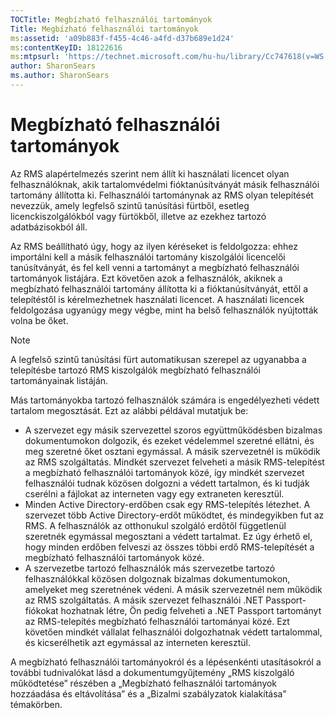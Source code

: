 ```yaml
---
TOCTitle: Megbízható felhasználói tartományok
Title: Megbízható felhasználói tartományok
ms:assetid: 'a09b883f-f455-4c46-a4fd-d37b689e1d24'
ms:contentKeyID: 18122616
ms:mtpsurl: 'https://technet.microsoft.com/hu-hu/library/Cc747618(v=WS.10)'
author: SharonSears
ms.author: SharonSears
---
```


Megbízható felhasználói tartományok
===================================

Az RMS alapértelmezés szerint nem állít ki használati licencet olyan felhasználóknak, akik tartalomvédelmi fióktanúsítványát másik felhasználói tartomány állította ki. Felhasználói tartománynak az RMS olyan telepítését nevezzük, amely legfelső szintű tanúsítási fürtből, esetleg licenckiszolgálókból vagy fürtökből, illetve az ezekhez tartozó adatbázisokból áll.

Az RMS beállítható úgy, hogy az ilyen kéréseket is feldolgozza: ehhez importálni kell a másik felhasználói tartomány kiszolgálói licencelői tanúsítványát, és fel kell venni a tartományt a megbízható felhasználói tartományok listájára. Ezt követően azok a felhasználók, akiknek a megbízható felhasználói tartomány állította ki a fióktanúsítványát, ettől a telepítéstől is kérelmezhetnek használati licencet. A használati licencek feldolgozása ugyanúgy megy végbe, mint ha belső felhasználók nyújtották volna be őket.

> [!NOTE]  
> A legfelső szintű tanúsítási fürt automatikusan szerepel az ugyanabba a telepítésbe tartozó RMS kiszolgálók megbízható felhasználói tartományainak listáján. 

Más tartományokba tartozó felhasználók számára is engedélyezheti védett tartalom megosztását. Ezt az alábbi példával mutatjuk be:

-   A szervezet egy másik szervezettel szoros együttműködésben bizalmas dokumentumokon dolgozik, és ezeket védelemmel szeretné ellátni, és meg szeretné őket osztani egymással. A másik szervezetnél is működik az RMS szolgáltatás. Mindkét szervezet felveheti a másik RMS-telepítést a megbízható felhasználói tartományok közé, így mindkét szervezet felhasználói tudnak közösen dolgozni a védett tartalmon, és ki tudják cserélni a fájlokat az interneten vagy egy extraneten keresztül.
-   Minden Active Directory-erdőben csak egy RMS-telepítés létezhet. A szervezet több Active Directory-erdőt működtet, és mindegyikben fut az RMS. A felhasználók az otthonukul szolgáló erdőtől függetlenül szeretnék egymással megosztani a védett tartalmat. Ez úgy érhető el, hogy minden erdőben felveszi az összes többi erdő RMS-telepítését a megbízható felhasználói tartományok közé.
-   A szervezetbe tartozó felhasználók más szervezetbe tartozó felhasználókkal közösen dolgoznak bizalmas dokumentumokon, amelyeket meg szeretnének védeni. A másik szervezetnél nem működik az RMS szolgáltatás. A másik szervezet felhasználói .NET Passport-fiókokat hozhatnak létre, Ön pedig felveheti a .NET Passport tartományt az RMS-telepítés megbízható felhasználói tartományai közé. Ezt követően mindkét vállalat felhasználói dolgozhatnak védett tartalommal, és kicserélhetik azt egymással az interneten keresztül.

A megbízható felhasználói tartományokról és a lépésenkénti utasításokról a további tudnivalókat lásd a dokumentumgyűjtemény „RMS kiszolgáló működtetése” részében a „Megbízható felhasználói tartományok hozzáadása és eltávolítása” és a „Bizalmi szabályzatok kialakítása” témakörben.
